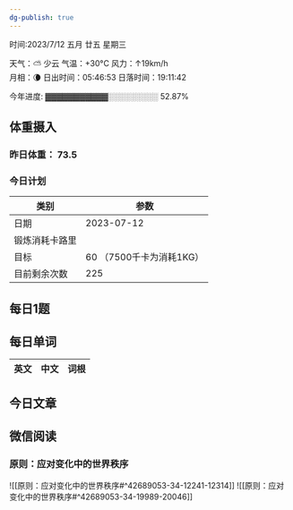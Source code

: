 ```yaml
---
dg-publish: true
---
```



时间:2023/7/12 五月 廿五 星期三

天气：⛅️  少云 气温：+30°C 风力：↑19km/h  
月相：🌘 日出时间：05:46:53 日落时间：19:11:42

今年进度: ▓▓▓▓▓▓▓▓▓▓▓░░░░░░░░░ 52.87%

## 体重摄入

### 昨日体重： 73.5
### 今日计划

| 类别           | 参数                    |
| -------------- | ----------------------- |
| 日期           | 2023-07-12               |
| 锻炼消耗卡路里 | |
| 目标           | 60      （7500千卡为消耗1KG）                |
| 目前剩余次数               |        225                  |



## 每日1题


## 每日单词

| 英文       | 中文       |词根|
| ---------- | ---------- | ---|


## 今日文章

## 微信阅读

<!-- start of weread -->

### 原则：应对变化中的世界秩序
![[原则：应对变化中的世界秩序#^42689053-34-12241-12314]]
![[原则：应对变化中的世界秩序#^42689053-34-19989-20046]]

<!-- end of weread -->
